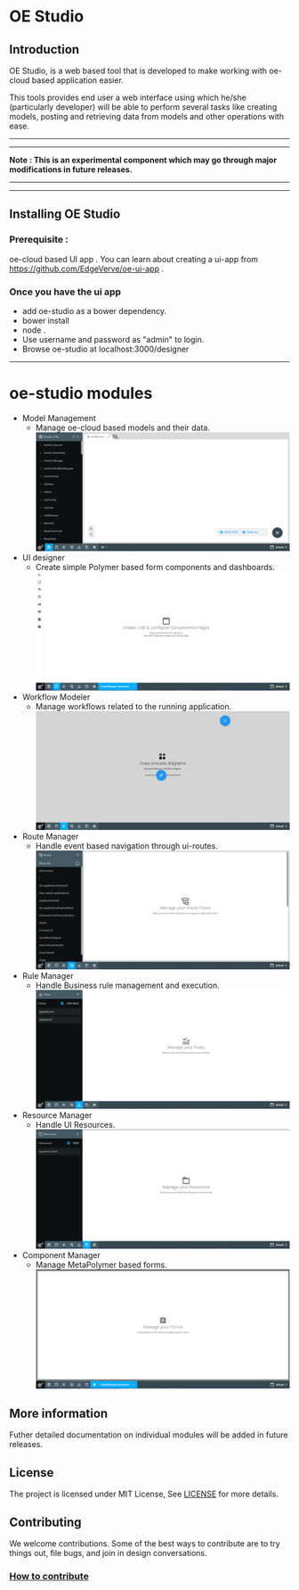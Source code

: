 # OE Studio

## Introduction

OE Studio, is a web based tool that is developed to make working with oe-cloud based application easier. 


This tools provides end user a web interface using which he/she (particularly developer) will be able to perform several tasks like creating models, posting and retrieving data from models and other operations with ease.

---
---
__Note : This is an experimental component which may go through major modifications in future releases.__

---
---

## Installing OE Studio

### Prerequisite  : 
oe-cloud based UI app . You can learn about creating a ui-app from https://github.com/EdgeVerve/oe-ui-app .


### Once you have the ui app

* add oe-studio as a bower dependency.
* bower install 
* node .
* Use username and password as "admin" to login.
* Browse oe-studio at localhost:3000/designer

---

# oe-studio modules

* Model Management
  * Manage oe-cloud based models and their data.
  ![Model Management](docs/images/oe-studio-landing.png)
* UI designer
  * Create simple Polymer based form components and dashboards.
  ![UI designer](docs/images/oe-studio-ui-designer.png)
* Workflow Modeler
  * Manage workflows related to the running application.
  ![Workflow Modeler](docs/images/oe-studio-workflow-modeler.png)
* Route Manager
  * Handle event based navigation through ui-routes.
  ![Route Manager](docs/images/oe-studio-route-manager.png)
* Rule Manager
  * Handle Business rule management and execution.
   ![Rule Manager](docs/images/oe-studio-rule-manager.png)
* Resource Manager
  * Handle UI Resources.
   ![Resource Manager](docs/images/oe-studio-resource-manager.png)
* Component Manager
  * Manage MetaPolymer based forms. 
   ![Component Manager](docs/images/oe-studio-component-manager.png)


## More information
Futher detailed documentation on individual modules will be added in future releases.

## License
The project is licensed under MIT License, See [LICENSE](./LICENSE) for more details.

## Contributing
We welcome contributions. Some of the best ways to contribute are to try things out, file bugs, and join in design conversations. 

### [How to contribute](./CONTRIBUTION.md)